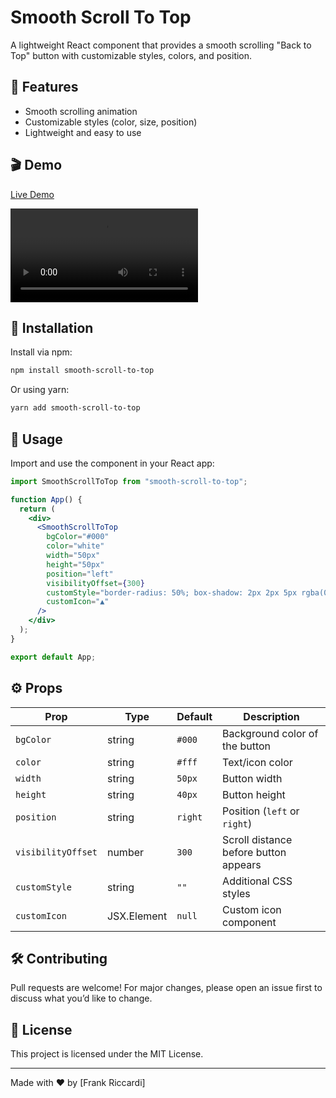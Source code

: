 # Smooth Scroll To Top

A lightweight React component that provides a smooth scrolling "Back to Top" button with customizable styles, colors, and position.

## 📌 Features
- Smooth scrolling animation
- Customizable styles (color, size, position)
- Lightweight and easy to use

## 🎬 Demo
[Live Demo](https://smooth-scroll-to-top.vercel.app/)

![Smooth Scroll To Top Preview](https://github.com/friccardi310/smooth-scroll-to-top/blob/88202c8f7df47bcf2bf1fa4b915c1e95a0bedab8/demo/public/videos/demo.mp4)

## 🚀 Installation

Install via npm:
```sh
npm install smooth-scroll-to-top
```

Or using yarn:
```sh
yarn add smooth-scroll-to-top
```

## 📖 Usage

Import and use the component in your React app:
```jsx
import SmoothScrollToTop from "smooth-scroll-to-top";

function App() {
  return (
    <div>
      <SmoothScrollToTop
        bgColor="#000"
        color="white"
        width="50px"
        height="50px"
        position="left"
        visibilityOffset={300}
        customStyle="border-radius: 50%; box-shadow: 2px 2px 5px rgba(0,0,0,0.3); right: 30px;"
        customIcon="▲"
      />
    </div>
  );
}

export default App;
```

## ⚙️ Props
| Prop | Type | Default | Description |
|------|------|---------|-------------|
| `bgColor` | string | `#000` | Background color of the button |
| `color` | string | `#fff` | Text/icon color |
| `width` | string | `50px` | Button width |
| `height` | string | `40px` | Button height |
| `position` | string | `right` | Position (`left` or `right`) |
| `visibilityOffset` | number | `300` | Scroll distance before button appears |
| `customStyle` | string | `""` | Additional CSS styles |
| `customIcon` | JSX.Element | `null` | Custom icon component |

## 🛠️ Contributing
Pull requests are welcome! For major changes, please open an issue first to discuss what you’d like to change.

## 📜 License
This project is licensed under the MIT License.

---

Made with ❤️ by [Frank Riccardi]